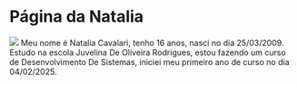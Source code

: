 <H1>Página da Natalia</H1>
<img src= "local da imagem"
<p>
Meu nome é Natalia Cavalari, tenho 16 anos, nasci no dia 25/03/2009. Estudo na escola Juvelina De Oliveira Rodrigues, estou fazendo um curso de Desenvolvimento De Sistemas, iniciei meu primeiro ano de curso no dia 04/02/2025. 
